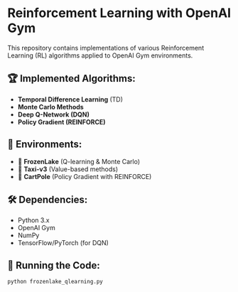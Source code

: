 # Reinforcement Learning with OpenAI Gym

This repository contains implementations of various Reinforcement Learning (RL) algorithms applied to OpenAI Gym environments.

## 🏆 Implemented Algorithms:
- **Temporal Difference Learning** (TD)
- **Monte Carlo Methods**
- **Deep Q-Network (DQN)**
- **Policy Gradient (REINFORCE)**

## 📂 Environments:
- 🚀 **FrozenLake** (Q-learning & Monte Carlo)
- 🚕 **Taxi-v3** (Value-based methods)
- 🎯 **CartPole** (Policy Gradient with REINFORCE)

## 🛠 Dependencies:
- Python 3.x
- OpenAI Gym
- NumPy
- TensorFlow/PyTorch (for DQN)

## 🚀 Running the Code:
```sh
python frozenlake_qlearning.py
